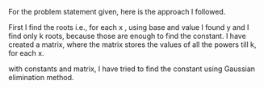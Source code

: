 For the problem statement given, here is the approach I followed.

First I find the roots i.e., for each x , using base and value I found y and I find only k roots, because those are enough to find the constant.
I have created a matrix, where the matrix stores the values of all the powers till k, for each x.

with constants and matrix, I have tried to find the constant using Gaussian elimination method.
